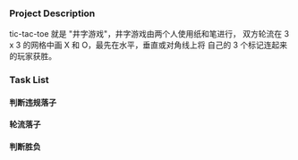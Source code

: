 ### Project Description

tic-tac-toe 就是 "井字游戏"，井字游戏由两个人使用纸和笔进行，
双方轮流在 3 x 3 的网格中画 X 和 O，最先在水平，垂直或对角线上将
自己的 3 个标记连起来的玩家获胜。

### Task List

#### 判断违规落子

#### 轮流落子

#### 判断胜负